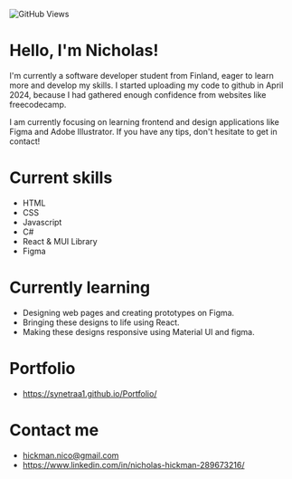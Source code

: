 ![GitHub Views](https://komarev.com/ghpvc/?username=Synetraa1&color=8b39f7)


# Hello, I'm Nicholas! 
I'm currently a software developer student from Finland, eager to learn more and develop my skills.
I started uploading my code to github in April 2024, because I had gathered enough confidence
from websites like freecodecamp.

I am currently focusing on learning frontend and design applications like Figma and Adobe Illustrator. If you have any tips, don't hesitate to get in contact!

# Current skills
- HTML
- CSS
- Javascript
- C#
- React & MUI Library
- Figma

# Currently learning
- Designing web pages and creating prototypes on Figma.
- Bringing these designs to life using React.
- Making these designs responsive using Material UI and figma.

# Portfolio
- https://synetraa1.github.io/Portfolio/

# Contact me
- hickman.nico@gmail.com
- https://www.linkedin.com/in/nicholas-hickman-289673216/




<!---
Synetraa1/Synetraa1 is a ✨ special ✨ repository because its `README.md` (this file) appears on your GitHub profile.
You can click the Preview link to take a look at your changes.
--->
